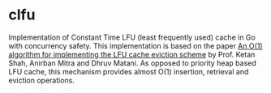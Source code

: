 # clfu
Implementation of Constant Time LFU (least frequently used) cache in Go with concurrency safety. This implementation is based on the paper [An O(1) algorithm for implementing the LFU
cache eviction scheme](http://dhruvbird.com/lfu.pdf) by Prof. Ketan Shah, Anirban Mitra and Dhruv Matani. As opposed to priority heap based LFU cache, this mechanism provides almost O(1) insertion, retrieval and eviction operations. 